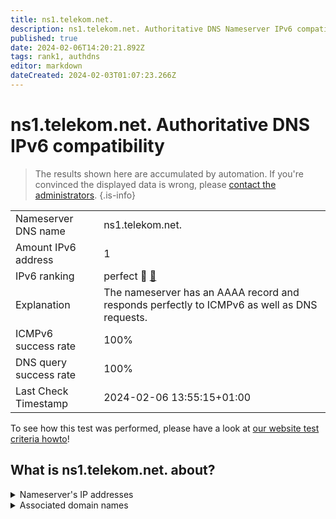 ```yaml
---
title: ns1.telekom.net.
description: ns1.telekom.net. Authoritative DNS Nameserver IPv6 compatibility
published: true
date: 2024-02-06T14:20:21.892Z
tags: rank1, authdns
editor: markdown
dateCreated: 2024-02-03T01:07:23.266Z
---
```


# ns1.telekom.net. Authoritative DNS IPv6 compatibility

> The results shown here are accumulated by automation. If you're convinced the displayed data is wrong, please [contact the administrators](/howto/chat). 
{.is-info}




|   |   |
| - | - |
| Nameserver DNS name | ns1.telekom.net.
| Amount IPv6 address | 1
| IPv6 ranking | perfect :1st_place_medal: [🔗](/howto/ranking) |
| Explanation | The nameserver has an AAAA record and responds perfectly to ICMPv6 as well as DNS requests. |
| ICMPv6 success rate | 100%|
| DNS query success rate | 100% |
| Last Check Timestamp | 2024-02-06 13:55:15+01:00 |

To see how this test was performed, please have a look at [our website test criteria howto](/howto/testcriteria/authdns)!


## What is ns1.telekom.net. about?




<details>
<summary>Nameserver's IP addresses</summary>

2003:180:a:1000::53

</details>



<details>
<summary>Associated domain names</summary>

www.telekom.de

</details>
